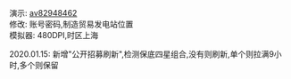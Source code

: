 演示: [av82948462](https://www.bilibili.com/video/av82948462/)  
修改: 账号密码,制造贸易发电站位置  
模拟器: 480DPI,时区上海  

2020.01.15: 新增"公开招募刷新",检测保底四星组合,没有则刷新,单个则拉满9小时,多个则保留